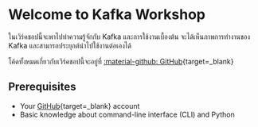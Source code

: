 # Welcome to Kafka Workshop

ในเวิร์คชอปนี้จะพาไปทำความรู้จักกับ Kafka และการใช้งานเบื้องต้น จะได้เห็นภาพการทำงานของ Kafka
และสามารถประยุกต์นำไปใช้งานต่อเองได้

โค้ดทั้งหมดเกี่ยวกับเวิร์คชอปนี้จะอยู่ที่ [:material-github: GitHub](https://github.com/zkan/introducing-kafka/){target=_blank}

## Prerequisites

* Your [GitHub](https://github.com){target=_blank} account
* Basic knowledge about command-line interface (CLI) and Python
